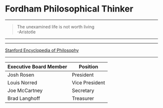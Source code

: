 
# Fordham Philosophical Thinker

---

>The unexamined life is not worth living  
-Aristotle

---



---

[Stanford Encyclopedia of Philosophy][Stanford Encyclopedia]

[stanford encyclopedia]: https://plato.stanford.edu/

---

|Executive Board Member | Position |
|:------------------- | -------- |
|Josh Rosen | President |
|Louis Norred | Vice President |
|Joe McCartney | Secretary |
|Brad Langhoff | Treasurer |




























